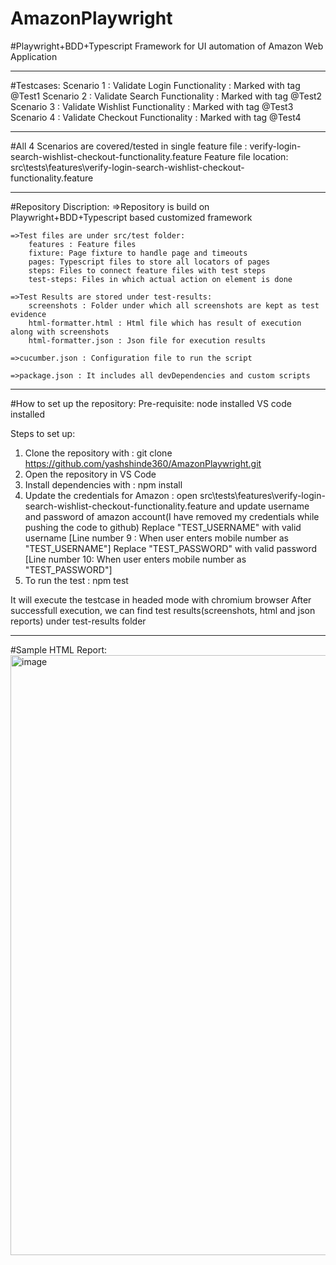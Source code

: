 # AmazonPlaywright

#Playwright+BDD+Typescript Framework for UI automation of Amazon Web Application

*****************************************************************************************************************************

#Testcases: 
	Scenario 1 : Validate Login Functionality : Marked with tag @Test1
	Scenario 2 : Validate Search Functionality : Marked with tag @Test2
	Scenario 3 : Validate Wishlist Functionality : Marked with tag @Test3
	Scenario 4 : Validate Checkout Functionality : Marked with tag @Test4

*****************************************************************************************************************************

#All 4 Scenarios are covered/tested in single feature file : verify-login-search-wishlist-checkout-functionality.feature
Feature file location: src\tests\features\verify-login-search-wishlist-checkout-functionality.feature

*****************************************************************************************************************************

#Repository Discription: 
	=>Repository is build on Playwright+BDD+Typescript based customized framework

	=>Test files are under src/test folder: 
		features : Feature files
		fixture: Page fixture to handle page and timeouts
		pages: Typescript files to store all locators of pages
		steps: Files to connect feature files with test steps
		test-steps: Files in which actual action on element is done

	=>Test Results are stored under test-results:
		screenshots : Folder under which all screenshots are kept as test evidence
		html-formatter.html : Html file which has result of execution along with screenshots
		html-formatter.json : Json file for execution results

	=>cucumber.json : Configuration file to run the script

	=>package.json : It includes all devDependencies and custom scripts

*****************************************************************************************************************************
		
#How to set up the repository:
Pre-requisite:
	node installed
	VS code installed

Steps to set up:
1. Clone the repository with : git clone https://github.com/yashshinde360/AmazonPlaywright.git
2. Open the repository in VS Code
3. Install dependencies with : npm install
4. Update the credentials for Amazon : open src\tests\features\verify-login-search-wishlist-checkout-functionality.feature and update username and 				      password of amazon account(I have removed my credentials while pushing the code to github)
			      	Replace "TEST_USERNAME" with valid username   [Line number 9 : When user enters mobile number as "TEST_USERNAME"]
			      	Replace "TEST_PASSWORD" with valid password   [Line number 10: When user enters mobile number as "TEST_PASSWORD"]
5. To run the test : npm test

It will execute the testcase in headed mode with chromium browser
After successfull execution, we can find test results(screenshots, html and json reports) under test-results folder

*****************************************************************************************************************************

#Sample HTML Report:
<img width="960" alt="image" src="https://github.com/yashshinde360/AmazonPlaywright/assets/159560085/845e30ef-1443-4271-b692-02e7b86d7681">
